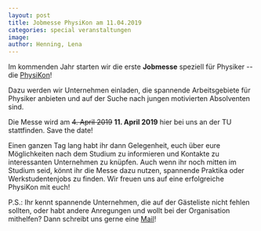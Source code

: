 ```yaml
---
layout: post
title: Jobmesse PhysiKon am 11.04.2019
categories: special veranstaltungen
image:
author: Henning, Lena
---
```


Im kommenden Jahr starten wir die erste **Jobmesse** speziell für Physiker -- die [PhysiKon](http://physikon.pep-dortmund.org/)!

Dazu werden wir Unternehmen einladen, die spannende Arbeitsgebiete für Physiker anbieten und auf der Suche nach jungen motivierten Absolventen sind.

Die Messe wird am ~~4. April 2019~~ **11. April 2019** hier bei uns an der TU stattfinden.
Save the date!

Einen ganzen Tag lang habt ihr dann Gelegenheit, euch über eure Möglichkeiten nach dem Studium zu informieren und Kontakte zu interessanten Unternehmen zu knüpfen.
Auch wenn ihr noch mitten im Studium seid, könnt ihr die Messe dazu nutzen, spannende Praktika oder Werkstudentenjobs zu finden.
Wir freuen uns auf eine erfolgreiche PhysiKon mit euch!

P.S.: Ihr kennt spannende Unternehmen, die auf der Gästeliste nicht fehlen sollten, oder habt andere Anregungen und wollt bei der Organisation mithelfen?
Dann schreibt uns gerne eine [Mail](mailto:physikon@pep-dortmund.org)!
